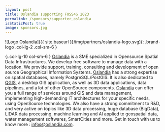 ```yaml
---
layout: post
title: Oslandia supporting FOSS4G 2023
permalink: /sponsors/supporter_oslandia
isStaticPost: true
image: sponsors.jpg
---
```


![Logo Oslandia]({{ site.baseurl }}/img/partners/oslandia-logo.svg){: .brand-logo .col-lg-2 .col-sm-6 }

{:.col-lg-10 col-sm-6 }
[Oslandia](https://oslandia.com/) is a SME specialized in Opensource Spatial Data Infrastructures. We develop free software to manage data with a location. We provide support, training, consulting and development of open source Geographical Information Systems. [Oslandia](https://oslandia.com/) has a strong expertise on spatial databases, namely PostgreSQL/PostGIS. It is also dedicated to [QGIS](https://qgis.org/), a desktop GIS application, as well as 3D data applications, data pipelines, and a lot of other OpenSource components. [Oslandia](https://oslandia.com/) can offer you a full range of services around GIS and data management, implementing high-demanding IT architectures for your specific needs, using OpenSource technologies. We also have a strong commitment to R&D, and very active on topics like 3D data processing, huge database (BigData), LIDAR data processing, machine learning and AI applied to geospatial data, water management softwares, SmartCities and more. Get in touch with us to know more : infos@oslandia.com.
